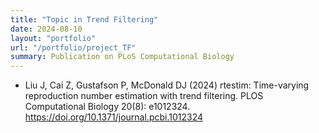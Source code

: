 ```yaml
---
title: "Topic in Trend Filtering"
date: 2024-08-10
layout: "portfolio"
url: "/portfolio/project_TF"
summary: Publication on PLoS Computational Biology
---
```


- Liu J, Cai Z, Gustafson P, McDonald DJ (2024) rtestim: Time-varying reproduction number estimation with trend filtering. PLOS Computational Biology 20(8): e1012324. https://doi.org/10.1371/journal.pcbi.1012324
